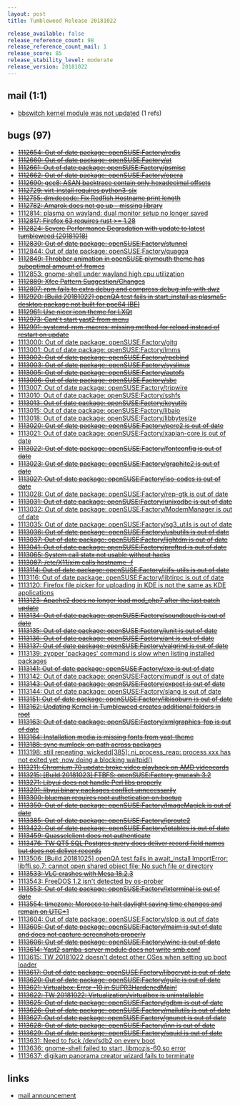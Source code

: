 ```yaml
---
layout: post
title: Tumbleweed Release 20181022

release_available: false
release_reference_count: 98
release_reference_count_mail: 1
release_score: 85
release_stability_level: moderate
release_version: 20181022
---
```


## mail (1:1)

- [bbswitch kernel module was not updated](https://lists.opensuse.org/opensuse-factory/2018-10/msg00294.html) (1 refs)

## bugs (97)

<!--more-->

- ~~[1112654: Out of date package: openSUSE:Factory/redis](https://bugzilla.opensuse.org/show_bug.cgi?id=1112654)~~
- ~~[1112660: Out of date package: openSUSE:Factory/at](https://bugzilla.opensuse.org/show_bug.cgi?id=1112660)~~
- ~~[1112661: Out of date package: openSUSE:Factory/psmisc](https://bugzilla.opensuse.org/show_bug.cgi?id=1112661)~~
- ~~[1112662: Out of date package: openSUSE:Factory/opera](https://bugzilla.opensuse.org/show_bug.cgi?id=1112662)~~
- ~~[1112690: gcc8: ASAN backtrace contain only hexadecimal offsets](https://bugzilla.opensuse.org/show_bug.cgi?id=1112690)~~
- ~~[1112729: virt-install requires python3-six](https://bugzilla.opensuse.org/show_bug.cgi?id=1112729)~~
- ~~[1112755: dmidecode: Fix Redfish Hostname print length](https://bugzilla.opensuse.org/show_bug.cgi?id=1112755)~~
- ~~[1112782: Amarok does not go up - missing library](https://bugzilla.opensuse.org/show_bug.cgi?id=1112782)~~
- [1112814: plasma on wayland: dual monitor setup no longer saved](https://bugzilla.opensuse.org/show_bug.cgi?id=1112814)
- ~~[1112817: Firefox 63 requires rust >= 1.28](https://bugzilla.opensuse.org/show_bug.cgi?id=1112817)~~
- ~~[1112824: Severe Performance Degradation with update to latest tumbleweed (20181018)](https://bugzilla.opensuse.org/show_bug.cgi?id=1112824)~~
- ~~[1112830: Out of date package: openSUSE:Factory/stunnel](https://bugzilla.opensuse.org/show_bug.cgi?id=1112830)~~
- [1112844: Out of date package: openSUSE:Factory/quagga](https://bugzilla.opensuse.org/show_bug.cgi?id=1112844)
- ~~[1112849: Throbber animation in openSUSE plymouth theme has suboptimal amount of frames](https://bugzilla.opensuse.org/show_bug.cgi?id=1112849)~~
- [1112853: gnome-shell under wayland high cpu utilization](https://bugzilla.opensuse.org/show_bug.cgi?id=1112853)
- ~~[1112889: Xfce Pattern Suggestion/Changes](https://bugzilla.opensuse.org/show_bug.cgi?id=1112889)~~
- ~~[1112897: rpm fails to extra debug and compress debug info with dwz](https://bugzilla.opensuse.org/show_bug.cgi?id=1112897)~~
- ~~[1112920: \[Build 20181022\] openQA test fails in start_install as plasma5-desktop package not built for ppc64 (BE)](https://bugzilla.opensuse.org/show_bug.cgi?id=1112920)~~
- ~~[1112961: Use nicer icon theme for LXQt](https://bugzilla.opensuse.org/show_bug.cgi?id=1112961)~~
- ~~[1112973: Cant't start yast2 from menu](https://bugzilla.opensuse.org/show_bug.cgi?id=1112973)~~
- ~~[1112991: systemd-rpm-macros: missing method for reload instead of restart on update](https://bugzilla.opensuse.org/show_bug.cgi?id=1112991)~~
- [1113000: Out of date package: openSUSE:Factory/gitg](https://bugzilla.opensuse.org/show_bug.cgi?id=1113000)
- [1113001: Out of date package: openSUSE:Factory/lmms](https://bugzilla.opensuse.org/show_bug.cgi?id=1113001)
- ~~[1113002: Out of date package: openSUSE:Factory/rpcbind](https://bugzilla.opensuse.org/show_bug.cgi?id=1113002)~~
- ~~[1113003: Out of date package: openSUSE:Factory/syslinux](https://bugzilla.opensuse.org/show_bug.cgi?id=1113003)~~
- ~~[1113005: Out of date package: openSUSE:Factory/autofs](https://bugzilla.opensuse.org/show_bug.cgi?id=1113005)~~
- ~~[1113006: Out of date package: openSUSE:Factory/sbc](https://bugzilla.opensuse.org/show_bug.cgi?id=1113006)~~
- [1113007: Out of date package: openSUSE:Factory/tripwire](https://bugzilla.opensuse.org/show_bug.cgi?id=1113007)
- [1113010: Out of date package: openSUSE:Factory/sshfs](https://bugzilla.opensuse.org/show_bug.cgi?id=1113010)
- ~~[1113013: Out of date package: openSUSE:Factory/keyutils](https://bugzilla.opensuse.org/show_bug.cgi?id=1113013)~~
- [1113015: Out of date package: openSUSE:Factory/libaio](https://bugzilla.opensuse.org/show_bug.cgi?id=1113015)
- [1113018: Out of date package: openSUSE:Factory/libbytesize](https://bugzilla.opensuse.org/show_bug.cgi?id=1113018)
- ~~[1113020: Out of date package: openSUSE:Factory/pcre2 is out of date](https://bugzilla.opensuse.org/show_bug.cgi?id=1113020)~~
- [1113021: Out of date package: openSUSE:Factory/xapian-core is out of date](https://bugzilla.opensuse.org/show_bug.cgi?id=1113021)
- ~~[1113022: Out of date package: openSUSE:Factory/fontconfig is out of date](https://bugzilla.opensuse.org/show_bug.cgi?id=1113022)~~
- ~~[1113023: Out of date package: openSUSE:Factory/graphite2 is out of date](https://bugzilla.opensuse.org/show_bug.cgi?id=1113023)~~
- ~~[1113027: Out of date package: openSUSE:Factory/iso-codes is out of date](https://bugzilla.opensuse.org/show_bug.cgi?id=1113027)~~
- [1113028: Out of date package: openSUSE:Factory/rep-gtk is out of date](https://bugzilla.opensuse.org/show_bug.cgi?id=1113028)
- ~~[1113031: Out of date package: openSUSE:Factory/unixodbc is out of date](https://bugzilla.opensuse.org/show_bug.cgi?id=1113031)~~
- [1113032: Out of date package: openSUSE:Factory/ModemManager is out of date](https://bugzilla.opensuse.org/show_bug.cgi?id=1113032)
- [1113035: Out of date package: openSUSE:Factory/sg3_utils is out of date](https://bugzilla.opensuse.org/show_bug.cgi?id=1113035)
- ~~[1113036: Out of date package: openSUSE:Factory/usbutils is out of date](https://bugzilla.opensuse.org/show_bug.cgi?id=1113036)~~
- ~~[1113037: Out of date package: openSUSE:Factory/lightdm is out of date](https://bugzilla.opensuse.org/show_bug.cgi?id=1113037)~~
- ~~[1113041: Out of date package: openSUSE:Factory/proftpd is out of date](https://bugzilla.opensuse.org/show_bug.cgi?id=1113041)~~
- ~~[1113065: System call statx not usable without hacks](https://bugzilla.opensuse.org/show_bug.cgi?id=1113065)~~
- ~~[1113087: /etc/X11/xim calls hostname -f](https://bugzilla.opensuse.org/show_bug.cgi?id=1113087)~~
- ~~[1113114: Out of date package: openSUSE:Factory/cifs-utils is out of date](https://bugzilla.opensuse.org/show_bug.cgi?id=1113114)~~
- [1113116: Out of date package: openSUSE:Factory/libtirpc is out of date](https://bugzilla.opensuse.org/show_bug.cgi?id=1113116)
- [1113120: Firefox file picker for uploading  in KDE  is not the same as KDE applications](https://bugzilla.opensuse.org/show_bug.cgi?id=1113120)
- ~~[1113123: Apache2 does no longer load mod_php7 after the last patch update](https://bugzilla.opensuse.org/show_bug.cgi?id=1113123)~~
- ~~[1113134: Out of date package: openSUSE:Factory/soundtouch is out of date](https://bugzilla.opensuse.org/show_bug.cgi?id=1113134)~~
- ~~[1113135: Out of date package: openSUSE:Factory/junit is out of date](https://bugzilla.opensuse.org/show_bug.cgi?id=1113135)~~
- ~~[1113136: Out of date package: openSUSE:Factory/ant is out of date](https://bugzilla.opensuse.org/show_bug.cgi?id=1113136)~~
- ~~[1113137: Out of date package: openSUSE:Factory/valgrind is out of date](https://bugzilla.opensuse.org/show_bug.cgi?id=1113137)~~
- [1113139: zypper 'packages' command is slow when listing installed packages](https://bugzilla.opensuse.org/show_bug.cgi?id=1113139)
- ~~[1113141: Out of date package: openSUSE:Factory/exo is out of date](https://bugzilla.opensuse.org/show_bug.cgi?id=1113141)~~
- [1113142: Out of date package: openSUSE:Factory/mupdf is out of date](https://bugzilla.opensuse.org/show_bug.cgi?id=1113142)
- ~~[1113143: Out of date package: openSUSE:Factory/expect is out of date](https://bugzilla.opensuse.org/show_bug.cgi?id=1113143)~~
- [1113144: Out of date package: openSUSE:Factory/slang is out of date](https://bugzilla.opensuse.org/show_bug.cgi?id=1113144)
- ~~[1113151: Out of date package: openSUSE:Factory/libisoburn is out of date](https://bugzilla.opensuse.org/show_bug.cgi?id=1113151)~~
- ~~[1113162: Updating Kernel in Tumbleweed creates additional folders in root](https://bugzilla.opensuse.org/show_bug.cgi?id=1113162)~~
- ~~[1113163: Out of date package: openSUSE:Factory/xmlgraphics-fop is out of date](https://bugzilla.opensuse.org/show_bug.cgi?id=1113163)~~
- ~~[1113164: Installation media is missing fonts from yast-theme](https://bugzilla.opensuse.org/show_bug.cgi?id=1113164)~~
- ~~[1113188: sync numlock-on path across packages](https://bugzilla.opensuse.org/show_bug.cgi?id=1113188)~~
- [1113198: still repeating:  wickedd\[385\]: ni_process_reap: process xxx has not exited yet; now doing a blocking waitpid()](https://bugzilla.opensuse.org/show_bug.cgi?id=1113198)
- ~~[1113211: Chromium 70 update broke video playback on AMD videocards](https://bugzilla.opensuse.org/show_bug.cgi?id=1113211)~~
- ~~[1113215: \[Build 20181023\] FTBFS: openSUSE:Factory gnucash 3.2](https://bugzilla.opensuse.org/show_bug.cgi?id=1113215)~~
- ~~[1113271: Libyui does not handle Perl libs properly](https://bugzilla.opensuse.org/show_bug.cgi?id=1113271)~~
- ~~[1113291: libyui binary packages conflict unnecessarily](https://bugzilla.opensuse.org/show_bug.cgi?id=1113291)~~
- ~~[1113300: blueman requires root authetication on bootup](https://bugzilla.opensuse.org/show_bug.cgi?id=1113300)~~
- ~~[1113350: Out of date package: openSUSE:Factory/ImageMagick is out of date](https://bugzilla.opensuse.org/show_bug.cgi?id=1113350)~~
- ~~[1113385: Out of date package: openSUSE:Factory/iproute2](https://bugzilla.opensuse.org/show_bug.cgi?id=1113385)~~
- ~~[1113422: Out of date package: openSUSE:Factory/iptables is out of date](https://bugzilla.opensuse.org/show_bug.cgi?id=1113422)~~
- ~~[1113459: Quasselclient does not authenticate](https://bugzilla.opensuse.org/show_bug.cgi?id=1113459)~~
- ~~[1113476: TW QT5 SQL Postgres query does deliver record field names but does not deliver records](https://bugzilla.opensuse.org/show_bug.cgi?id=1113476)~~
- [1113506: \[Build 20181025\] openQA test fails in await_install  ImportError: libffi.so.7: cannot open shared object file: No such file or directory](https://bugzilla.opensuse.org/show_bug.cgi?id=1113506)
- ~~[1113533: VLC crashes with Mesa 18.2.3](https://bugzilla.opensuse.org/show_bug.cgi?id=1113533)~~
- [1113543: FreeDOS 1.2 isn't detected by os-prober](https://bugzilla.opensuse.org/show_bug.cgi?id=1113543)
- ~~[1113553: Out of date package: openSUSE:Factory/lxterminal is out of date](https://bugzilla.opensuse.org/show_bug.cgi?id=1113553)~~
- ~~[1113554: timezone: Morocco to halt daylight saving time changes and remain on UTC+1](https://bugzilla.opensuse.org/show_bug.cgi?id=1113554)~~
- [1113604: Out of date package: openSUSE:Factory/slop is out of date](https://bugzilla.opensuse.org/show_bug.cgi?id=1113604)
- ~~[1113605: Out of date package: openSUSE:Factory/maim is out of date and does not capture screenshots properly](https://bugzilla.opensuse.org/show_bug.cgi?id=1113605)~~
- ~~[1113606: Out of date package: openSUSE:Factory/wine is out of date](https://bugzilla.opensuse.org/show_bug.cgi?id=1113606)~~
- ~~[1113614: Yast2 samba-server module does not write smb.conf](https://bugzilla.opensuse.org/show_bug.cgi?id=1113614)~~
- [1113615: TW 20181022 doesn't detect other OSes when setting up boot loader](https://bugzilla.opensuse.org/show_bug.cgi?id=1113615)
- ~~[1113617: Out of date package: openSUSE:Factory/libgcrypt is out of date](https://bugzilla.opensuse.org/show_bug.cgi?id=1113617)~~
- ~~[1113620: Out of date package: openSUSE:Factory/guile is out of date](https://bugzilla.opensuse.org/show_bug.cgi?id=1113620)~~
- ~~[1113621: Virtualbox: Error -10 in SUPR3HardenedMain!](https://bugzilla.opensuse.org/show_bug.cgi?id=1113621)~~
- ~~[1113622: TW 20181022: Virtualization/virtualbox is uninstallable](https://bugzilla.opensuse.org/show_bug.cgi?id=1113622)~~
- ~~[1113625: Out of date package: openSUSE:Factory/gdbm is out of date](https://bugzilla.opensuse.org/show_bug.cgi?id=1113625)~~
- ~~[1113626: Out of date package: openSUSE:Factory/mailutils is out of date](https://bugzilla.opensuse.org/show_bug.cgi?id=1113626)~~
- ~~[1113627: Out of date package: openSUSE:Factory/gnunet is out of date](https://bugzilla.opensuse.org/show_bug.cgi?id=1113627)~~
- ~~[1113628: Out of date package: openSUSE:Factory/inn is out of date](https://bugzilla.opensuse.org/show_bug.cgi?id=1113628)~~
- ~~[1113629: Out of date package: openSUSE:Factory/squid is out of date](https://bugzilla.opensuse.org/show_bug.cgi?id=1113629)~~
- [1113631: Need to fsck /dev/sdb2 on every boot](https://bugzilla.opensuse.org/show_bug.cgi?id=1113631)
- [1113636: gnome-shell failed to start, libmozjs-60.so error](https://bugzilla.opensuse.org/show_bug.cgi?id=1113636)
- [1113637: digikam panorama creator wizard fails to terminate](https://bugzilla.opensuse.org/show_bug.cgi?id=1113637)



## links

- [mail announcement](https://lists.opensuse.org/opensuse-factory/2018-10/msg00248.html)
